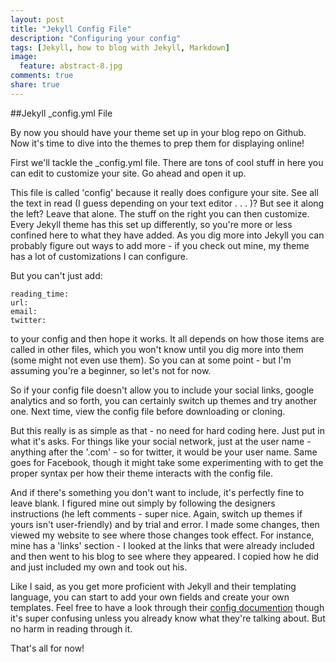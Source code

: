 ```yaml
---
layout: post
title: "Jekyll Config File"
description: "Configuring your config"
tags: [Jekyll, how to blog with Jekyll, Markdown]
image:
  feature: abstract-8.jpg
comments: true
share: true
---
```


##Jekyll _config.yml File

By now you should have your theme set up in your blog repo on Github. Now it's time to dive into the themes to prep them for displaying online! 

First we'll tackle the _config.yml file. There are tons of cool stuff in here you can edit to customize your site. Go ahead and open it up.

This file is called 'config' because it really does configure your site. See all the text in read (I guess depending on your text editor . . . )? But see it along the left? Leave that alone. The stuff on the right you can then customize. Every Jekyll theme has this set up differently, so you're more or less confined here to what they have added. As you dig more into Jekyll you can probably figure out ways to add more - if you check out mine, my theme has a lot of customizations I can configure. 

But you can't just add:
	
	reading_time:
	url:
	email:
	twitter:
	
to your config and then hope it works. It all depends on how those items are called in other files, which you won't know until you dig more into them (some might not even use them). So you can at some point - but I'm assuming you're a beginner, so let's not for now.

So if your config file doesn't allow you to include your social links, google analytics and so forth, you can certainly switch up themes and try another one. Next time, view the config file before downloading or cloning.

But this really is as simple as that - no need for hard coding here. Just put in what it's asks. For things like your social network, just at the user name - anything after the '.com' - so for twitter, it would be your user name. Same goes for Facebook, though it might take some experimenting with to get the proper syntax per how their theme interacts with the config file.

And if there's something you don't want to include, it's perfectly fine to leave blank. I figured mine out simply by following the designers instructions (he left comments - super nice. Again, switch up themes if yours isn't user-friendly) and by trial and error. I made some changes, then viewed my website to see where those changes took effect. For instance, mine has a 'links' section - I looked at the links that were already included and then went to his blog to see where they appeared. I copied how he did and just included my own and took out his. 

Like I said, as you get more proficient with Jekyll and their templating language, you can start to add your own fields and create your own templates. Feel free to have a look through their [config documention](http://jekyllrb.com/docs/configuration/) though it's super confusing unless you already know what they're talking about. But no harm in reading through it.

That's all for now!